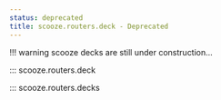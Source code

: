 ```yaml
---
status: deprecated
title: scooze.routers.deck - Deprecated
---
```


<!-- TODO(#254): Update Deck and DeckModel documentation. -->
<!-- TODO(#257): Update db_interface documentation. -->
!!! warning
    scooze decks are still under construction...

::: scooze.routers.deck

::: scooze.routers.decks
